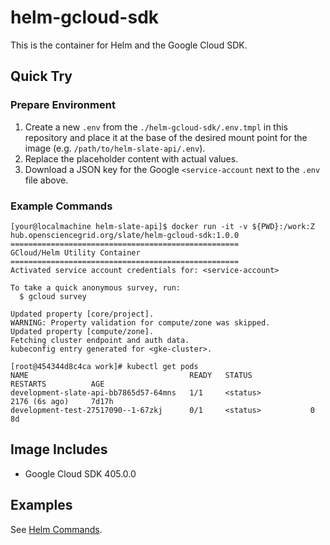 # helm-gcloud-sdk

This is the container for Helm and the Google Cloud SDK.

## Quick Try

### Prepare Environment

1. Create a new `.env` from the `./helm-gcloud-sdk/.env.tmpl` in this repository and place it at the base of the desired mount point for the image (e.g. `/path/to/helm-slate-api/.env`).
2. Replace the placeholder content with actual values.
3. Download a JSON key for the Google `<service-account` next to the `.env` file above.

### Example Commands

```shell
[your@localmachine helm-slate-api]$ docker run -it -v ${PWD}:/work:Z hub.opensciencegrid.org/slate/helm-gcloud-sdk:1.0.0
===================================================
GCloud/Helm Utility Container
===================================================
Activated service account credentials for: <service-account>

To take a quick anonymous survey, run:
  $ gcloud survey

Updated property [core/project].
WARNING: Property validation for compute/zone was skipped.
Updated property [compute/zone].
Fetching cluster endpoint and auth data.
kubeconfig entry generated for <gke-cluster>.
```

```shell
[root@454344d8c4ca work]# kubectl get pods
NAME                                    READY   STATUS             RESTARTS          AGE
development-slate-api-bb7865d57-64mns   1/1     <status>           2176 (6s ago)     7d17h
development-test-27517090--1-67zkj      0/1     <status>           0                 8d
```

## Image Includes

* Google Cloud SDK 405.0.0

## Examples

See [Helm Commands](https://docs.google.com/document/d/1Tn31mUMoJpKJrSvxemOAgS39NkJLQPk_AN5YwUfk4gM/edit#).